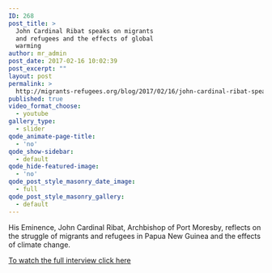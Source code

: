 ```yaml
---
ID: 268
post_title: >
  John Cardinal Ribat speaks on migrants
  and refugees and the effects of global
  warming
author: mr_admin
post_date: 2017-02-16 10:02:39
post_excerpt: ""
layout: post
permalink: >
  http://migrants-refugees.org/blog/2017/02/16/john-cardinal-ribat-speaks-on-migrants-and-refugees-and-the-effects-of-global-warming/
published: true
video_format_choose:
  - youtube
gallery_type:
  - slider
qode_animate-page-title:
  - 'no'
qode_show-sidebar:
  - default
qode_hide-featured-image:
  - 'no'
qode_post_style_masonry_date_image:
  - full
qode_post_style_masonry_gallery:
  - default
---
```

His Eminence, John Cardinal Ribat, Archbishop of Port Moresby, reflects on the struggle of migrants and refugees in Papua New Guinea and the effects of climate change.

<a href="https://youtu.be/j_hXaFjNwPs" target="_blank">To watch the full interview click here</a>